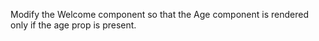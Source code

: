 Modify the Welcome component so that the Age component is rendered only if the age prop is present.

